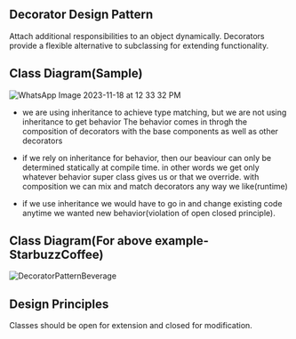 ## Decorator Design Pattern
Attach additional responsibilities to an object dynamically. Decorators provide a flexible alternative to subclassing for extending functionality.

## Class Diagram(Sample)
![WhatsApp Image 2023-11-18 at 12 33 32 PM](https://github.com/ArukondaShiva/DesignPatterns_HF/assets/49832102/f9bef80d-72ba-4018-b7bf-da58468c1846)

- we are using inheritance to achieve type matching, but we are not using inheritance to get behavior
 The behavior comes in throgh the composition of decorators with the base components as well as other decorators

- if we rely on inheritance for behavior, then our beaviour can only be determined  statically at compile time. in other words we get only whatever behavior super class gives us or that we override. with composition we can mix and match decorators any way we
like(runtime)

- if we use inheritance we would have to go in and change existing code anytime we wanted new behavior(violation of open closed principle).

## Class Diagram(For above example-StarbuzzCoffee)
![DecoratorPatternBeverage](https://github.com/ArukondaShiva/DesignPatterns_HF/assets/49832102/111d0ee6-c569-4cfb-8cac-e180f6206280)

## Design Principles
Classes should be open for extension and closed for modification.
